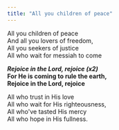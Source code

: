 ```yaml
---
title: "All you children of peace"
---
```


All you children of peace   
And all you lovers of freedom,   
All you seekers of justice   
All who wait for messiah to come

**_Rejoice in the Lord, rejoice (x2)_   
For He is coming to rule the earth,   
Rejoice in the Lord, rejoice**

All who trust in His love   
All who wait for His righteousness,   
All who've tasted His mercy   
All who hope in His fullness.
